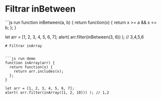 # Filtrar inBetween

\`\`\`js run function inBetween\(a, b\) { return function\(x\) { return x &gt;= a && x &lt;= b; }; }

let arr = \[1, 2, 3, 4, 5, 6, 7\]; alert\( arr.filter\(inBetween\(3, 6\)\) \); // 3,4,5,6

```text
# Filtrar inArray


```js run demo
function inArray(arr) {
  return function(x) {
    return arr.includes(x);
  };
}

let arr = [1, 2, 3, 4, 5, 6, 7];
alert( arr.filter(inArray([1, 2, 10])) ); // 1,2
```

